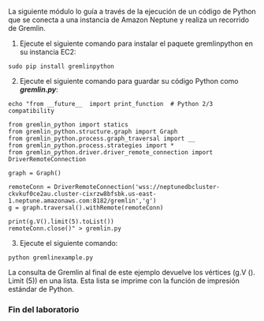 La siguiente módulo lo guía a través de la ejecución de un código de Python que se conecta a una instancia de Amazon Neptune y realiza un recorrido de Gremlin.

1. Ejecute el siguiente comando para instalar el paquete gremlinpython en su instancia EC2:

```
sudo pip install gremlinpython
```

2. Ejecute el siguiente comando para guardar su código Python como ***gremlin.py***:

```
echo "from __future__  import print_function  # Python 2/3 compatibility

from gremlin_python import statics
from gremlin_python.structure.graph import Graph
from gremlin_python.process.graph_traversal import __
from gremlin_python.process.strategies import *
from gremlin_python.driver.driver_remote_connection import DriverRemoteConnection

graph = Graph()

remoteConn = DriverRemoteConnection('wss://neptunedbcluster-ckvkuf0ce2au.cluster-cixrzw8bfsbk.us-east-1.neptune.amazonaws.com:8182/gremlin','g')
g = graph.traversal().withRemote(remoteConn)

print(g.V().limit(5).toList())
remoteConn.close()" > gremlin.py
```

3. Ejecute el siguiente comando:

```
python gremlinexample.py
```

La consulta de Gremlin al final de este ejemplo devuelve los vértices (g.V (). Limit (5)) en una lista. Esta lista se imprime con la función de impresión estándar de Python.

### Fin del laboratorio